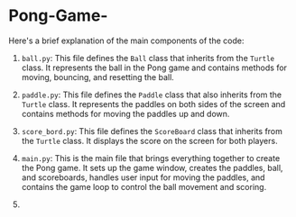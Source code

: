 # Pong-Game-
Here's a brief explanation of the main components of the code:

1. `ball.py`: This file defines the `Ball` class that inherits from the `Turtle` class. It represents the ball in the Pong game and contains methods for moving, bouncing, and resetting the ball.

2. `paddle.py`: This file defines the `Paddle` class that also inherits from the `Turtle` class. It represents the paddles on both sides of the screen and contains methods for moving the paddles up and down.

3. `score_bord.py`: This file defines the `ScoreBoard` class that inherits from the `Turtle` class. It displays the score on the screen for both players.

4. `main.py`: This is the main file that brings everything together to create the Pong game. It sets up the game window, creates the paddles, ball, and scoreboards, handles user input for moving the paddles, and contains the game loop to control the ball movement and scoring.
5. 
